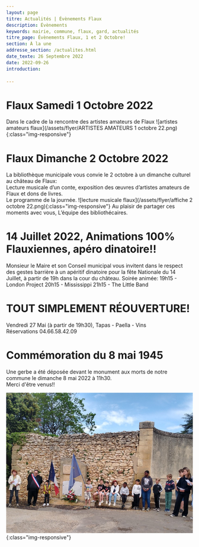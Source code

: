 ```yaml
---
layout: page
titre: Actualités | Évènements Flaux
description: Évènements
keywords: mairie, commune, flaux, gard, actualités
titre_page: Évènements Flaux, 1 et 2 Octobre!
section: À la une
addresse_section: /actualites.html
date_texte: 26 Septembre 2022
date: 2022-09-26
introduction: 

---
```


# Flaux Samedi 1 Octobre 2022

Dans le cadre de la rencontre des artistes amateurs de Flaux 
![artistes amateurs flaux](/assets/flyer/ARTISTES AMATEURS 1 octobre 22.png){:class="img-responsive"}

# Flaux Dimanche 2 Octobre 2022

La bibliothèque municipale vous convie le 2 octobre à un dimanche culturel au château de Flaux:<br>
Lecture musicale d’un conte, exposition des œuvres d’artistes amateurs de Flaux et dons de livres.<br>
Le programme de la journée.
![lecture musicale flaux](/assets/flyer/affiche 2 octobre 22.png){:class="img-responsive"}
Au plaisir de partager ces moments avec vous,
L’équipe des bibliothécaires.


# 14 Juillet 2022, Animations 100% Flauxiennes, apéro dinatoire!!
Monsieur le Maire et son Conseil municipal vous invitent dans le respect des gestes barrière à un apéritif dinatoire pour la fête Nationale du 14 Juillet, à partir de 19h dans la cour du château.
Soirée animée:
19h15 - London Project
20h15 - Mississippi
21h15 - The Little Band


# TOUT SIMPLEMENT RÉOUVERTURE!<br>
Vendredi 27 Mai (à partir de 19h30), Tapas - Paella - Vins <br>
Réservations 04.66.58.42.09<br>

# Commémoration du 8 mai 1945

Une gerbe a été déposée devant le  monument aux morts de notre commune le dimanche 8 mai 2022 à 11h30.<br>
Merci d'être venus!!


![8 mai 2022](/assets/images/8mai22.jpeg){:class="img-responsive"}





